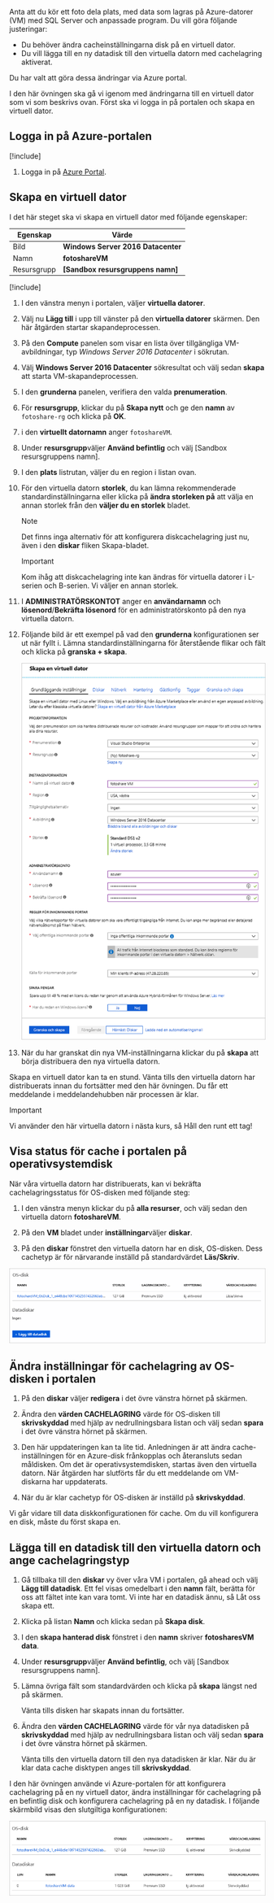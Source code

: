 Anta att du kör ett foto dela plats, med data som lagras på Azure-datorer (VM) med SQL Server och anpassade program. Du vill göra följande justeringar:

- Du behöver ändra cacheinställningarna disk på en virtuell dator.
- Du vill lägga till en ny datadisk till den virtuella datorn med cachelagring aktiverat.

Du har valt att göra dessa ändringar via Azure portal.

I den här övningen ska gå vi igenom med ändringarna till en virtuell dator som vi som beskrivs ovan. Först ska vi logga in på portalen och skapa en virtuell dator.

## <a name="sign-in-to-the-azure-portal"></a>Logga in på Azure-portalen

[!include[](../../../includes/azure-sandbox-activate.md)]

1. Logga in på [Azure Portal](https://portal.azure.com/?azure-portal=true).

## <a name="create-a-virtual-machine"></a>Skapa en virtuell dator

I det här steget ska vi skapa en virtuell dator med följande egenskaper:

|Egenskap  |Värde  |
|---------|---------|
|Bild     |   **Windows Server 2016 Datacenter**      |
|Namn     |   **fotoshareVM**     |
|Resursgrupp     |   **<rgn>[Sandbox resursgruppens namn]</rgn>**      |

[!include[](../../../includes/azure-sandbox-regions-first-mention-note.md)]

1. I den vänstra menyn i portalen, väljer **virtuella datorer**.

1. Välj nu **Lägg till** i upp till vänster på den **virtuella datorer** skärmen. Den här åtgärden startar skapandeprocessen.

1. På den **Compute** panelen som visar en lista över tillgängliga VM-avbildningar, typ *Windows Server 2016 Datacenter* i sökrutan.

1. Välj **Windows Server 2016 Datacenter** sökresultat och välj sedan **skapa** att starta VM-skapandeprocessen.

1. I den **grunderna** panelen, verifiera den valda **prenumeration**.

1. För **resursgrupp**, klickar du på **Skapa nytt** och ge den **namn** av `fotoshare-rg` och klicka på **OK**.

1. i den **virtuellt datornamn** anger `fotoshareVM`.

1. Under **resursgrupp**väljer **Använd befintlig** och välj <rgn>[Sandbox resursgruppens namn]</rgn>.

1. I den **plats** listrutan, väljer du en region i listan ovan.

1. För den virtuella datorn **storlek**, du kan lämna rekommenderade standardinställningarna eller klicka på **ändra storleken på** att välja en annan storlek från den **väljer du en storlek** bladet.

    > [!NOTE]
    > Det finns inga alternativ för att konfigurera diskcachelagring just nu, även i den **diskar** fliken Skapa-bladet.

    > [!IMPORTANT]
    > Kom ihåg att diskcachelagring inte kan ändras för virtuella datorer i L-serien och B-serien. Vi väljer en annan storlek.

1. I **ADMINISTRATÖRSKONTOT** anger en **användarnamn** och **lösenord**/**Bekräfta lösenord** för en administratörskonto på den nya virtuella datorn.

1. Följande bild är ett exempel på vad den **grunderna** konfigurationen ser ut när fyllt i. Lämna standardinställningarna för återstående flikar och fält och klicka på **granska + skapa**.

    ![Skärmbild av Azure-portalen som visar skapa en VM-bladet med vissa exempelkonfiguration för grunderna som du har fyllt i enligt beskrivningen.](../media/4-basics-vm.png)

1. När du har granskat din nya VM-inställningarna klickar du på **skapa** att börja distribuera den nya virtuella datorn.

Skapa en virtuell dator kan ta en stund. Vänta tills den virtuella datorn har distribuerats innan du fortsätter med den här övningen. Du får ett meddelande i meddelandehubben när processen är klar.

> [!IMPORTANT]
> Vi använder den här virtuella datorn i nästa kurs, så Håll den runt ett tag!

## <a name="view-os-disk-cache-status-in-the-portal"></a>Visa status för cache i portalen på operativsystemdisk

När våra virtuella datorn har distribuerats, kan vi bekräfta cachelagringsstatus för OS-disken med följande steg:

1. I den vänstra menyn klickar du på **alla resurser**, och välj sedan den virtuella datorn **fotoshareVM**.

1. På den **VM** bladet under **inställningar**väljer **diskar**.

1. På den **diskar** fönstret den virtuella datorn har en disk, OS-disken. Dess cachetyp är för närvarande inställd på standardvärdet **Läs/Skriv**.

![Skärmbild av Azure-portalen som visar avsnittet diskar i en VM-bladet med OS-disken visas och anger att skrivskyddade cachelagring.](../media/4-os-disk-rw.PNG)

## <a name="change-the-cache-settings-of-the-os-disk-in-the-portal"></a>Ändra inställningar för cachelagring av OS-disken i portalen

1. På den **diskar** väljer **redigera** i det övre vänstra hörnet på skärmen.

1. Ändra den **värden CACHELAGRING** värde för OS-disken till **skrivskyddad** med hjälp av nedrullningsbara listan och välj sedan **spara** i det övre vänstra hörnet på skärmen.

1. Den här uppdateringen kan ta lite tid. Anledningen är att ändra cache-inställningen för en Azure-disk frånkopplas och återansluts sedan måldisken. Om det är operativsystemdisken, startas även den virtuella datorn. När åtgärden har slutförts får du ett meddelande om VM-diskarna har uppdaterats.

1. När du är klar cachetyp för OS-disken är inställd på **skrivskyddad**.

Vi går vidare till data diskkonfigurationen för cache. Om du vill konfigurera en disk, måste du först skapa en.

## <a name="add-a-data-disk-to-the-vm-and-set-caching-type"></a>Lägga till en datadisk till den virtuella datorn och ange cachelagringstyp

1. Gå tillbaka till den **diskar** vy över våra VM i portalen, gå ahead och välj **Lägg till datadisk**. Ett fel visas omedelbart i den **namn** fält, berätta för oss att fältet inte kan vara tomt. Vi inte har en datadisk ännu, så Låt oss skapa ett.

1. Klicka på listan **Namn** och klicka sedan på **Skapa disk**.

1. I den **skapa hanterad disk** fönstret i den **namn** skriver **fotosharesVM data**.

1. Under **resursgrupp**väljer **Använd befintlig**, och välj <rgn>[Sandbox resursgruppens namn]</rgn>.

1. Lämna övriga fält som standardvärden och klicka på **skapa** längst ned på skärmen.

    Vänta tills disken har skapats innan du fortsätter.

1. Ändra den **värden CACHELAGRING** värde för vår nya datadisken på **skrivskyddad** med hjälp av nedrullningsbara listan och välj sedan **spara** i det övre vänstra hörnet på skärmen.

    Vänta tills den virtuella datorn till den nya datadisken är klar. När du är klar data cache disktypen anges till **skrivskyddad**.

I den här övningen använde vi Azure-portalen för att konfigurera cachelagring på en ny virtuell dator, ändra inställningar för cachelagring på en befintlig disk och konfigurera cachelagring på en ny datadisk. I följande skärmbild visas den slutgiltiga konfigurationen:

![Skärmbild av Azure-portalen som visar den OS-disk och en ny datadisk i avsnittet diskar i vår VM-bladet med båda diskarna som angetts till skrivskyddad cachelagring.](../media/disks-final-config-portal.PNG)
